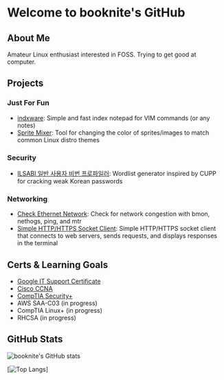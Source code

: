 # Welcome to booknite's GitHub

## About Me
Amateur Linux enthusiast interested in FOSS. Trying to get good at computer.

## Projects

### Just For Fun
- [indxware](https://github.com/booknite/indxware): Simple and fast index notepad for VIM commands (or any notes)
- [Sprite Mixer](https://github.com/booknite/sprite-mixer): Tool for changing the color of sprites/images to match common Linux distro themes

### Security
- [ILSABI 일반 사용자 비번 프로파일러](https://github.com/booknite/ilsabi): Wordlist generator inspired by CUPP for cracking weak Korean passwords
  
### Networking
- [Check Ethernet Network](https://github.com/booknite/toolbox/blob/main/network/check-ethernet.md): Check for network congestion with bmon, nethogs, ping, and mtr
- [Simple HTTP/HTTPS Socket Client](https://github.com/booknite/simple-socket-client.git): Simple HTTP/HTTPS socket client that connects to web servers, sends requests, and displays responses in the terminal

## Certs & Learning Goals
- [Google IT Support Certificate](https://www.coursera.org/account/accomplishments/specialization/certificate/D5XG8HNZM5SE)
- [Cisco CCNA](https://www.credly.com/badges/2e94876a-96a0-41cf-8539-ea8fcdb6db5c/public_url)
- [CompTIA Security+](https://www.credly.com/badges/383c2474-f265-4451-8fa5-f3507ca6d012/public_url)
- AWS SAA-C03 (in progress)
- CompTIA Linux+ (in progress)
- RHCSA (in progress)

## GitHub Stats
![booknite's GitHub stats](https://github-readme-stats.vercel.app/api?username=booknite&show_icons=true&theme=radical)

[![Top Langs](https://github-readme-stats.vercel.app/api/top-languages/?username=booknite&layout=compact&theme=radical)]
